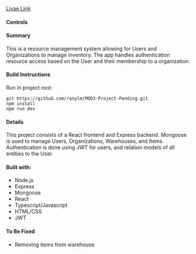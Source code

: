 [Livae Link](https://mod3-warehouses.onrender.com/)

#### Controls

#### Summary

This is a resource management system allowing for Users and Organizations to manage inventory.
The app handles authentication resource access based on the User and their membership to a organization.

#### Build Instructions

Run in project root:

```
git https://github.com/ranylm/MOD3-Project-Pending.git
npm install
npm run dev
```

#### Details

This project consists of a React frontend and Express backend.
Mongoose is used to manage Users, Organizations, Warehouses, and Items.
Authentication is done using JWT for users, and relation models of all entities to the User.

#### Built with:

- Node.js
- Express
- Mongoose
- React
- Typescript/Javascript
- HTML/CSS
- JWT

#### To Be Fixed

- Removing items from warehouse
